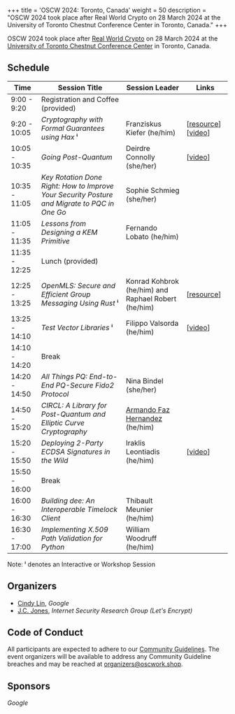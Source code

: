 +++
title = 'OSCW 2024: Toronto, Canada'
weight = 50
description = "OSCW 2024 took place after Real World Crypto on 28 March 2024 at the University of Toronto Chestnut Conference Center in Toronto, Canada."
+++

OSCW 2024 took place after [Real World Crypto](https://rwc.iacr.org/2024/) on 28 March 2024 at the [University of Toronto Chestnut Conference Center](https://chestnutconferencecentre.utoronto.ca/) in Toronto, Canada.

## Schedule

| Time | Session Title | Session Leader | Links |
| - | - | - | - |
| 9:00 - 9:20 | Registration and Coffee (provided) | |
| 9:20 - 10:05 | *Cryptography with Formal Guarantees using Hax* **ⁱ** | Franziskus Kiefer (he/him) | [[resource](https://github.com/hacspec/hax/tree/franziskus/toronto-2024/examples#before-the-workshop)] [[video](https://archive.org/details/oscw-2024-franziskus-kiefer-hax)] |
| 10:05 - 10:35 | *Going Post-Quantum* | Deirdre Connolly (she/her) | [[video](https://archive.org/details/oscw-2024-deirdre-connolly-going-post-quantum)]
| 10:35 - 11:05 | *Key Rotation Done Right: How to Improve Your Security Posture and Migrate to PQC in One Go* | Sophie Schmieg (she/her) |
| 11:05 - 11:35 | *Lessons from Designing a KEM Primitive* | Fernando Lobato (he/him) |
| 11:35 - 12:25 | Lunch (provided) | |
| 12:25 - 13:25 | *OpenMLS: Secure and Efficient Group Messaging Using Rust* **ⁱ** | Konrad Kohbrok (he/him) and Raphael Robert (he/him) | [[resource](https://github.com/openmls/oscw24)] |
| 13:25 - 14:10 | *Test Vector Libraries* **ⁱ** | Filippo Valsorda (he/him) | [[video](https://archive.org/details/oscw-2024-fillippo-valsorda-cryptographic-test-vectors)] |
| 14:10 - 14:20 | Break | |
| 14:20 - 14:50 | *All Things PQ: End-to-End PQ-Secure Fido2 Protocol* | Nina Bindel (she/her) |
| 14:50 - 15:20 | *CIRCL: A Library for Post-Quantum and Elliptic Curve Cryptography* | [Armando Faz Hernandez](https://research.cloudflare.com/about/people/armando-faz/) (he/him) |
| 15:20 - 15:50 | *Deploying 2-Party ECDSA Signatures in the Wild* | Iraklis Leontiadis (he/him) | [[video]()] |
| 15:50 - 16:00 | Break | |
| 16:00 - 16:30 | *Building dee: An Interoperable Timelock Client* | Thibault Meunier (he/him) |
| 16:30 - 17:00 | *Implementing X.509 Path Validation for Python* | William Woodruff (he/him) |

Note: **ⁱ** denotes an Interactive or Workshop Session

## Organizers
- [Cindy Lin](https://cindylindeed.github.io/), <em>Google</em>
- [J.C. Jones](https://insufficient.coffee/), <em>Internet Security Research Group (Let's Encrypt)</em>

## Code of Conduct
All participants are expected to adhere to our [Community Guidelines](https://developers.google.com/community-guidelines). The event organizers will be available to address any Community Guideline breaches and may be reached at [organizers@oscwork.shop](mailto:organizers@oscwork.shop).

## Sponsors
<em>Google</em>
